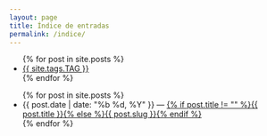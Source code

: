 ```yaml
---
layout: page
title: Índice de entradas
permalink: /indice/
---
```

<ul>
  {% for post in site.posts %}
    <li>
      <a href="{{ post.url }}">{{ site.tags.TAG }}</a>
    </li>
  {% endfor %}
</ul>


<ul class="minimal">
{% for post in site.posts %}
  <li>
    {{ post.date | date: "%b %d, %Y"  }} &mdash; <a href="{% if post.external_url %}{{ post.external_url }}{% else %}{{ post.url }}{% endif %}">{% if post.title != "" %}{{ post.title }}{% else %}{{ post.slug }}{% endif %}</a>
  </li>
{% endfor %}
</ul>
